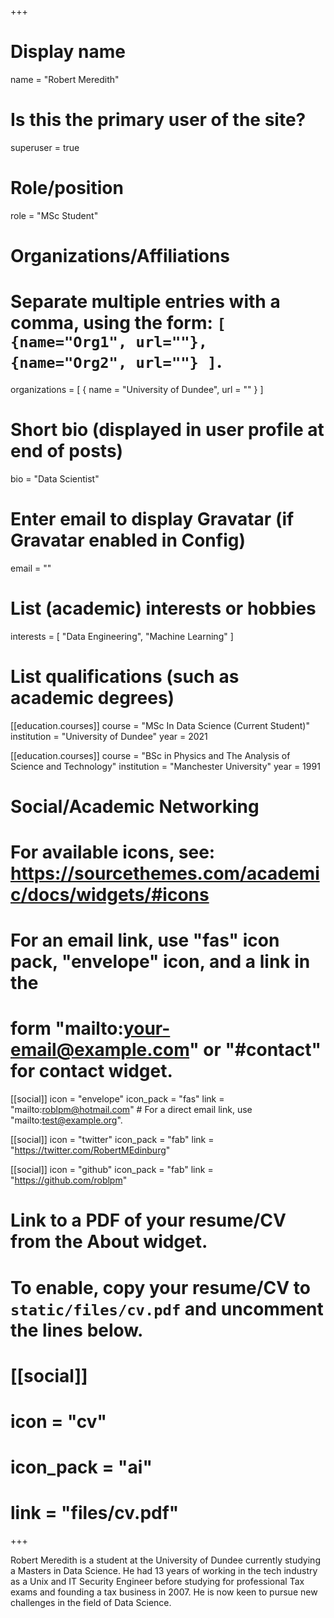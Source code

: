 +++
# Display name
name = "Robert Meredith"

# Is this the primary user of the site?
superuser = true

# Role/position
role = "MSc Student"

# Organizations/Affiliations
#   Separate multiple entries with a comma, using the form: `[ {name="Org1", url=""}, {name="Org2", url=""} ]`.
organizations = [ { name = "University of Dundee", url = "" } ]

# Short bio (displayed in user profile at end of posts)
bio = "Data Scientist"

# Enter email to display Gravatar (if Gravatar enabled in Config)
email = ""

# List (academic) interests or hobbies
interests = [
  "Data Engineering",
  "Machine Learning"
]

# List qualifications (such as academic degrees)
[[education.courses]]
  course = "MSc In Data Science (Current Student)"
  institution = "University of Dundee"
  year = 2021

[[education.courses]]
  course = "BSc in Physics and The Analysis of Science and Technology"
  institution = "Manchester University"
  year = 1991
  

# Social/Academic Networking
# For available icons, see: https://sourcethemes.com/academic/docs/widgets/#icons
#   For an email link, use "fas" icon pack, "envelope" icon, and a link in the
#   form "mailto:your-email@example.com" or "#contact" for contact widget.

[[social]]
  icon = "envelope"
  icon_pack = "fas"
  link = "mailto:roblpm@hotmail.com"  # For a direct email link, use "mailto:test@example.org".

[[social]]
  icon = "twitter"
  icon_pack = "fab"
  link = "https://twitter.com/RobertMEdinburg"

[[social]]
  icon = "github"
  icon_pack = "fab"
  link = "https://github.com/roblpm"

# Link to a PDF of your resume/CV from the About widget.
# To enable, copy your resume/CV to `static/files/cv.pdf` and uncomment the lines below.
# [[social]]
#   icon = "cv"
#   icon_pack = "ai"
#   link = "files/cv.pdf"

+++

Robert Meredith is a student at the University of Dundee currently studying a Masters in Data Science. He had 13 years of working in the tech industry as a Unix and IT Security Engineer before studying for professional Tax exams and founding a tax business in 2007. He is now keen to pursue new challenges in the field of Data Science. 
